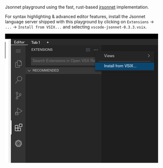 Jsonnet playground using the fast, rust-based [jrsonnet](https://github.com/CertainLach/jrsonnet) implementation.

For syntax highlighting & advanced editor features, install the Jsonnet language server shipped with this playground by clicking on `Extensions` -> `...` -> `Install from VSIX...` and selecting `vscode-jsonnet-0.3.3.vsix`.

![install vscode jsonnet extension](./assets/screenshot1.png)
